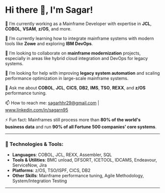 
# Hi there 👋, I'm Sagar!

🔭 I’m currently working as a Mainframe Developer with expertise in **JCL**, **COBOL**, **VSAM**, **z/OS**, and more.

🌱 I’m currently learning how to integrate mainframe systems with modern tools like **Zowe** and exploring **IBM DevOps**.

👯 I’m looking to collaborate on **mainframe modernization** projects, especially in areas like hybrid cloud integration and DevOps for legacy systems.

🤔 I’m looking for help with improving **legacy system automation** and scaling performance optimization in large-scale mainframe systems.

💬 Ask me about **COBOL**, **JCL**, **CICS**, **DB2**, **IMS**, **TSO**, **REXX**, and **z/OS** performance tuning.

📫 How to reach me: sagarhhr29@gmail.com | www.linkedin.com/in/sagarn95

⚡ Fun fact: Mainframes still process more than **80% of the world's business data** and run **90% of all Fortune 500 companies’ core systems**.

---

### 🔧 Technologies & Tools:
- **Languages**: COBOL, JCL, REXX, Assembler, SQL
- **Tools & Utilities**: BMC unload, DFSORT, ICETOOL, IDCAMS, Endeavour, ServiceNow, Jira
- **Platforms**: z/OS, TSO/ISPF, CICS, DB2
- **Other Skills**: Mainframe performance tuning, Agile Methodology, System/Integration Testing

---


